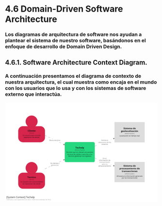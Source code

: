 # 4.6 Domain-Driven Software Architecture


### Los diagramas de arquitectura de software nos ayudan a plantear el sistema de nuestro software, basándonos en el enfoque de desarrollo de Domain Driven Design. 
## 4.6.1. Software Architecture Context Diagram.

###  A continuación presentamos el diagrama de contexto de nuestra arquitectura, el cual muestra como encaja en el mundo con los usuarios que lo usa y con los sistemas de software externo que interactúa.

![imagen](c4img/structurizr-85868-SystemContext-001.png)